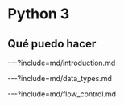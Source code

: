 # Python 3
## Qué puedo hacer

---?include=md/introduction.md

---?include=md/data_types.md

---?include=md/flow_control.md
